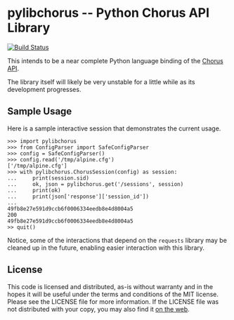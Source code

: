 # pylibchorus -- Python Chorus API Library #

[![Build Status](https://travis-ci.org/kennyballou/pylibchorus.svg)](https://travis-ci.org/kennyballou/pylibchorus)

This intends to be a near complete Python language binding of the
[Chorus API][1].

The library itself will likely be very unstable for a little while as
its development progresses.

## Sample Usage ##

Here is a sample interactive session that demonstrates the current
usage.

    >>> import pylibchorus
    >>> from ConfigParser import SafeConfigParser
    >>> config = SafeConfigParser()
    >>> config.read('/tmp/alpine.cfg')
    ['/tmp/alpine.cfg']
    >>> with pylibchorus.ChorusSession(config) as session:
    ...     print(session.sid)
    ...     ok, json = pylibchorus.get('/sessions', session)
    ...     print(ok)
    ...     print(json['response']['session_id'])
    ...
    49fb8e27e591d9ccb6f0006334eedb8e4d8004a5
    200
    49fb8e27e591d9ccb6f0006334eedb8e4d8004a5
    >> quit()

Notice, some of the interactions that depend on the `requests`
library may be cleaned up in the future, enabling easier interaction
with this library.

## License ##

This code is licensed and distributed, as-is without warranty and in
the hopes it will be useful under the terms and conditions of the MIT
license. Please see the LICENSE file for more information. If the
LICENSE file was not distributed with your copy, you may also find it
[on the web][2].

[1]: https://github.com/chorus/chorus

[2]: http://opensource.org/licenses/MIT

<!--- vim: colorcolumn=70:textwidth=69:
-->
